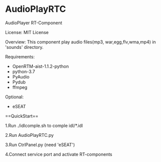 # AudioPlayRTC
AudioPlayer RT-Component

License: MIT License

Overview:
This component play audio files(mp3, war,egg,flv,wma,mp4) in 'sounds' directory.

Requirements:
- OpenRTM-aist-1.1.2-python
- python-3.7
- PyAudio
- Pydub
- ffmpeg

Optional:
- eSEAT

==QuickStart==

1.Run ./idlcomple.sh to comple idl/*.idl

2.Run AudioPlayRTC.py

3.Run CtrlPanel.py (need 'eSEAT')

4.Connect service port and activate RT-components
